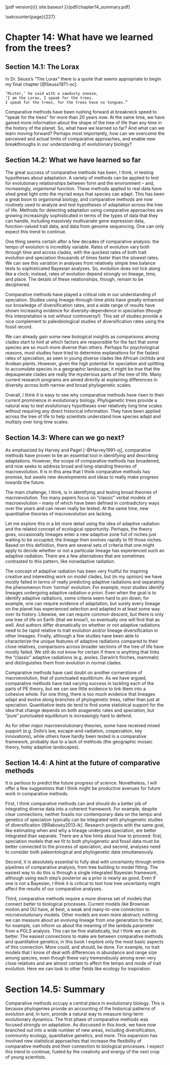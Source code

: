 <div>
[pdf version]({{ site.baseurl }}/pdf/chapter14_summary.pdf)
</div>

\setcounter{page}{227}

# Chapter 14: What have we learned from the trees?

## Section 14.1: The Lorax

In Dr. Seuss’s “The Lorax” there is a quote that seems appropriate to begin my final chapter [@Seuss1971-oc].

```
’Mister,’ he said with a sawdusty sneeze,
‘I am the Lorax, I speak for the trees.
I speak for the trees, for the trees have no tongues.”
```

Comparative methods have been rushing forward at breakneck speed to “speak for the trees” for more than 20 years now. At the same time, we have gained more information about the shape of the tree of life than any time in the history of the planet. So, what have we learned so far? And what can we learn moving forward? Perhaps most importantly, how can we overcome the perceived and actual limits of comparative approaches, and enable new breakthroughs in our understanding of evolutionary biology?

## Section 14.2: What we have learned so far

The great success of comparative methods has been, I think, in testing hypotheses about adaptation. A variety of methods can be applied to test for evolutionary relationships between form and the environment – and, increasingly, organismal function. These methods applied to real data have shed great light onto the myriad ways that species can adapt. This has been a great boon to organismal biology, and comparative methods are now routinely used to analyze and test hypotheses of adaptation across the tree of life. Methods for detecting adaptation using comparative approaches are growing increasingly sophisticated in terms of the types of data that they can handle, including massively multivariate gene expression data, function-valued trait data, and data from genome sequencing. One can only expect this trend to continue.

One thing seems certain after a few decades of comparative analysis: the tempo of evolution is incredibly variable. Rates of evolution vary both through time and across clades, with the quickest rates of both trait evolution and speciation thousands of times faster than the slowest rates. We can see this variation in analyses from relatively simple tree balance tests to sophisticated Bayesian analyses. So, evolution does not tick along like a clock; instead, rates of evolution depend strongly on lineage, time, and place. The details of these relationships, though, remain to be deciphered.

Comparative methods have played a critical role in our understanding of speciation. Studies using lineage-through-time plots have greatly enhanced our knowledge of diversification rates, and a wide range of results have shown increasing evidence for diversity-dependence in speciation (though this interpretation is not without controversy!). This set of studies provide a nice complement to paleobiological studies of diversification rates using the fossil record.

We can already gain some new biological insights as comparisons among clades start to hint at which factors are responsible for the fact that some species are so much more diverse than others. Perhaps for psychological reasons, most studies have tried to determine explanations for the fastest rates of speciation, as seen in young diverse clades like African cichlids and Andean plants. However, given the high potential for speciation and splitting to accumulate species in a geographic landscape, it might be true that the depauperate clades are really the mysterious parts of the tree of life. Many current research programs are aimed directly at explaining differences in diversity across both narrow and broad phylogenetic scales.

Overall, I think it is easy to see why comparative methods have risen to their current prominence in evolutionary biology. Phylogenetic trees provide a natural way to test evolutionary hypotheses over relatively long time scales without requiring any direct historical information. They have been applied across the tree of life to help scientists understand how species adapt and multiply over long time scales.

## Section 14.3: Where can we go next?

As emphasized by Harvey and Pagel [-@Harvey1991-oj], comparative methods have proven to be an essential tool in identifying and describing adaptations. However, the scope of comparative methods has broadened, and now seeks to address broad and long-standing theories of macroevolution. It is in this area that I think comparative methods has promise, but awaits new developments and ideas to really make progress towards the future.  

The main challenge, I think, is in identifying and testing broad theories of macroevolution. Too many papers focus on “classic” verbal models of macroevolution – many of which have been defined in contradictory ways over the years and can never really be tested. At the same time, new quantitative theories of macroevolution are lacking.

Let me explore this in a bit more detail using the idea of adaptive radiation and the related concept of ecological opportunity. Perhaps, the theory goes, occasionally lineages enter a new adaptive zone full of niches just waiting to be occupied; the lineage then evolves rapidly to fill those niches. Based on this definition, there are several sets of criteria that one might apply to decide whether or not a particular lineage has experienced such an adaptive radiation. There are a few alternatives that are sometimes contrasted to this pattern, like nonadaptive radiation.

The concept of adaptive radiation has been very fruitful for inspiring creative and interesting work on model clades, but (in my opinion) we have mostly failed in terms of really predicting adaptive radiations and separating the phenomenon from ‘normal’ evolution. For example, most studies identify lineages undergoing adaptive radiation *a priori*. Even when the goal is to identify adaptive radiations, some criteria seem hard to pin down; for example, one can require evidence of adaptation, but surely every lineage on the planet has experienced selection and adapted in at least some way over its history. Likewise, we can require common descent, but there is only one tree of life on Earth (that we know!), so eventually one will find that as well. And authors differ dramatically on whether or not adaptive radiations need to be rapid relative to trait evolution and/or lineage diversification in other lineages. Finally, although a few studies have been able to characterize the unique features of adaptive radiations compared to their close relatives, comparisons across broader sections of the tree of life have mostly failed. We still do not know for certain if there is anything that links the “classic” adaptive radiations (e.g. anoles, Darwin’s finches, mammals) and distinguishes them from evolution in normal clades.

Comparative methods have cast doubt on another cornerstone of macroevolution, that of punctuated equilibrium. As we have argued, comparative methods have had varying success in tackling each of the parts of PE theory, but we can see little evidence to link them into a cohesive whole. For one thing, there is too much evidence that lineages adapt and evolve along branches of phylogenetic trees, rather than just at speciation. Quantitative tests do tend to find some statistical support for the idea that change depends on both anagenetic rates and speciation, but “pure” punctuated equilibrium is increasingly hard to defend.

As for other major macroevolutionary theories, some have received mixed support (e.g. Dollo’s law, escape-and-radiation, cospeciation, key innovations), while others have hardly been tested in a comparative framework, probably due to a lack of methods (the geographic mosaic theory, holey adaptive landscapes).

## Section 14.4: A hint at the future of comparative methods

It is perilous to predict the future progress of science. Nonetheless, I will offer a few suggestions that I think might be productive avenues for future work in comparative methods.

First, I think comparative methods can and should do a better job of integrating diverse data into a coherent framework. For example, despite clear connections, neither fossils nor contemporary data on the tempo and genetics of speciation typically can be integrated with phylogenetic studies of diversification [@Rabosky2013-lk]. Research projects with the same goal, like estimating when and why a lineage undergoes speciation, are better integrated than separate. There are a few hints about how to proceed: first, speciation models that we fit to both phylogenetic and fossil data must be better connected to the process of speciation; and second, analyses need to consider both paleontological and phylogenetic data simultaneously.

Second, it is absolutely essential to fully deal with uncertainty through entire pipelines of comparative analysis, from tree building to model fitting. The easiest way to do this is through a single integrated Bayesian framework, although using each step’s posterior as a prior is nearly as good. Even if one is not a Bayesian, I think it is critical to test how tree uncertainty might affect the results of our comparative analyses.

Third, comparative methods require a more diverse set of models that connect better to biological processes. Current models like Brownian motion and OU have, at best, a weak and many-to-one connection to microevolutionary models. Other models are even more abstract; nothing we can measure about an evolving lineage from one generation to the next, for example, can inform us about the meaning of the lambda parameter from a PGLS analysis. This can be fine statistically, but I think we can do better. The easiest connections to make are between comparative methods and quantitative genetics; in this book I explore only the most basic aspects of this connection. More could, and should, be done. For example, no trait models that I know of deal with differences in abundance and range size among species, even though these vary tremendously among even very close relatives and are almost certain to affect the tempo and mode of trait evolution. Here we can look to other fields like ecology for inspiration.

# Section 14.5: Summary

Comparative methods occupy a central place in evolutionary biology. This is because phylogenies provide an accounting of the historical patterns of evolution and, in turn, provide a natural way to measure long-term evolutionary dynamics. The first phase of comparative methods was focused strongly on adaptation. As discussed in this book, we have now branched out into a wide number of new areas, including diversification, community ecology, quantitative genetics, and more.  This expansion has involved new statistical approaches that increase the flexibility of comparative methods and their connection to biological processes. I expect this trend to continue, fueled by the creativity and energy of the next crop of young scientists.
